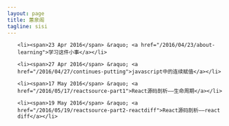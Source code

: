 ```yaml
---
layout: page
title: 蕙泉阁
tagline: sisi
---
```



<ul class="posts">

    <li><span>23 Apr 2016</span> &raquo; <a href="/2016/04/23/about-learning">学习这件小事</a></li>

    <li><span>27 Apr 2016</span> &raquo; <a href="/2016/04/27/continues-putting">javascript中的连续赋值</a></li>

	<li><span>17 May 2016</span> &raquo; <a href="/2016/05/17/reactsource-part1">React源码剖析——生命周期</a></li>

	<li><span>19 May 2016</span> &raquo; <a href="/2016/05/19/reactsource-part2-reactdiff">React源码剖析——react diff</a></li>
</ul>
